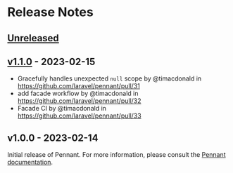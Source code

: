# Release Notes

## [Unreleased](https://github.com/laravel/pennant/compare/v1.1.0...1.x)

## [v1.1.0](https://github.com/laravel/pennant/compare/v1.0.0...v1.1.0) - 2023-02-15

- Gracefully handles unexpected `null` scope by @timacdonald in https://github.com/laravel/pennant/pull/31
- add facade workflow by @timacdonald in https://github.com/laravel/pennant/pull/32
- Facade CI by @timacdonald in https://github.com/laravel/pennant/pull/33

## v1.0.0 - 2023-02-14

Initial release of Pennant. For more information, please consult the [Pennant documentation](https://laravel.com/docs/pennant).
